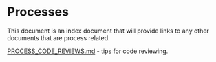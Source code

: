 Processes
=========

This document is an index document that will provide links to any other documents that are process related.

[PROCESS_CODE_REVIEWS.md](docs/PRPROCESS_CODE_REVIEWSOCESS.md) - tips for code reviewing.
